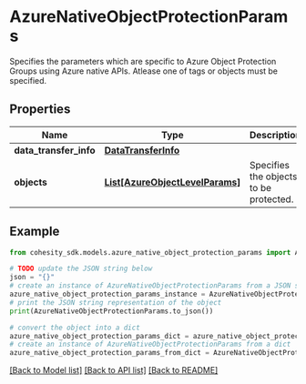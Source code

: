 # AzureNativeObjectProtectionParams

Specifies the parameters which are specific to Azure Object Protection Groups using Azure native APIs. Atlease one of tags or objects must be specified.

## Properties

Name | Type | Description | Notes
------------ | ------------- | ------------- | -------------
**data_transfer_info** | [**DataTransferInfo**](DataTransferInfo.md) |  | [optional] 
**objects** | [**List[AzureObjectLevelParams]**](AzureObjectLevelParams.md) | Specifies the objects to be protected. | [optional] 

## Example

```python
from cohesity_sdk.models.azure_native_object_protection_params import AzureNativeObjectProtectionParams

# TODO update the JSON string below
json = "{}"
# create an instance of AzureNativeObjectProtectionParams from a JSON string
azure_native_object_protection_params_instance = AzureNativeObjectProtectionParams.from_json(json)
# print the JSON string representation of the object
print(AzureNativeObjectProtectionParams.to_json())

# convert the object into a dict
azure_native_object_protection_params_dict = azure_native_object_protection_params_instance.to_dict()
# create an instance of AzureNativeObjectProtectionParams from a dict
azure_native_object_protection_params_from_dict = AzureNativeObjectProtectionParams.from_dict(azure_native_object_protection_params_dict)
```
[[Back to Model list]](../README.md#documentation-for-models) [[Back to API list]](../README.md#documentation-for-api-endpoints) [[Back to README]](../README.md)



